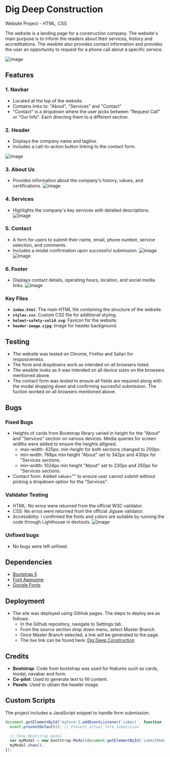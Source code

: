 # Dig Deep Construction
Website Project - HTML, CSS

The website is a landing page for a construction company. The website's main purpose is to inform the readers about their services, history and accreditations. The wesbite also provides contact information and provides the user an opportunity to request for a phone call about a specific service. 

![image](https://github.com/user-attachments/assets/e2e50f81-eda1-4414-869e-5de4a6f14884)

## Features
### 1. **Navbar**
   - Located at the top of the website.
   - Contains links to: "About", "Services" and "Contact"
   - "Contact" is a dropdown where the user picks between "Request Call" or "Our Info". Each directing them to a different section.

### 2. **Header**
   - Displays the company name and tagline.
   - Includes a call-to-action button linking to the contact form.
     
![image](https://github.com/user-attachments/assets/7f457706-3155-440f-b3f5-cff9325d7741)

### 3. **About Us**
   - Provides information about the company's history, values, and certifications.
![image](https://github.com/user-attachments/assets/46021117-0638-4c42-a067-88d595c29bac)

### 4. **Services**
   - Highlights the company's key services with detailed descriptions.
![image](https://github.com/user-attachments/assets/716b823b-e770-4e62-b3b3-340bac14db41)

### 5. **Contact**
   - A form for users to submit their name, email, phone number, service selection, and comments.
   - Includes a modal confirmation upon successful submission.
![image](https://github.com/user-attachments/assets/57ad7f25-3930-42b1-a2e5-8b503c3fc76f)
![image](https://github.com/user-attachments/assets/e3f220a1-2c15-4a35-8f29-96cedceda6cf)

### 6. **Footer**
   - Displays contact details, operating hours, location, and social media links.
![image](https://github.com/user-attachments/assets/5175b096-c6bf-4dff-ae91-07eab16a35d6)

### Key Files
- **`index.html`**: The main HTML file containing the structure of the website.
- **`styles.css`**: Custom CSS file for additional styling.
- **`helmet-safety-solid.svg`**: Favicon for the website.
- **`header-image.sjpg`**: Image for header background.

## Testing
- The website was tested on Chrome, Firefox and Safari for resposiveness.
- The form and dropdowns work as intended on all browsers listed.
- The wesbite looks as it was intended on all device sizes on the browsers mentioned above.
- The contact form was tested to ensure all fields are required along with the modal dropping down and confirming succesful submission. The fuction worked on all browsers mentioned above. 

## Bugs
### Fixed Bugs
- Heights of cards from Bootstrap library varied in height for the "About" and "Services" section on various devices. Media queries for screen widths were added to ensure the heights alligned.
   - max-width: 425px: min-height for both sections changed to 200px.
   - min-width: 768px min height "About" set to 342px and 430px for "Services sections.
   - min-width: 1024px min height "About" set to 230px and 250px for "Services sections.
- Contact form: Added value="" to ensure user cannot submit without picking a dropdown option for the "Services".

### Validator Testing
- HTML: No erros were returned from the official W3C validator.
- CSS: No erros were returned from the official Jigsaw validator.
- Accessibilty: I confirmed the fonts and colors are suitable by running the code through Lighthouse in devtools.
![image](https://github.com/user-attachments/assets/e75d881c-e1a7-45d4-bea6-78f44d133b48)


### Unfixed bugs
- No bugs were left unfixed. 

## Dependencies
- [Bootstrap 5](https://getbootstrap.com/)
- [Font Awesome](https://fontawesome.com/)
- [Google Fonts](https://fonts.google.com/)

## Deployment
- The site was deployed using GitHub pages. The steps to deploy are as follows:
   - In the Github repository, navigate to Settings tab.
   - From the source section drop down menu, select Master Branch.
   - Once Master Branch selected, a link will be generated to the page.
   - The live link can be found here: [Dig Deep Construction](https://alijaycarter.github.io/dig-deep-construction/)

## Credits
- **Bootstrap**: Code from bootstrap was used for features such as cards, modal, navabar and form.
- **Co-pilot**: Used to generate text to fill content.
- **Pexels**: Used to obtain the header image. 

## Custom Scripts
The project includes a JavaScript snippet to handle form submission:
```javascript
document.getElementById('myForm').addEventListener('submit', function (event) {
  event.preventDefault(); // Prevent actual form submission

  // Show Bootstrap modal
  var myModal = new bootstrap.Modal(document.getElementById('submitModal'));
  myModal.show();
});
